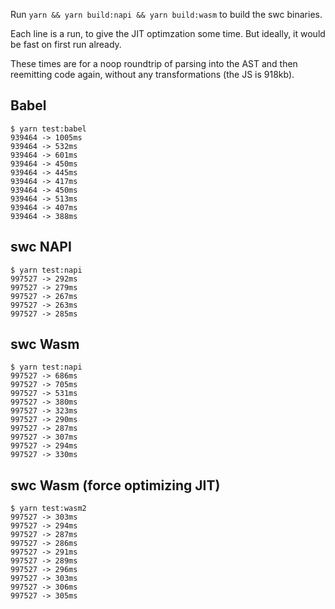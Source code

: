 Run `yarn && yarn build:napi && yarn build:wasm` to build the swc binaries.

Each line is a run, to give the JIT optimzation some time. But ideally, it would be fast on first run already.

These times are for a noop roundtrip of parsing into the AST and then reemitting code again, without any transformations (the JS is 918kb).

## Babel

```
$ yarn test:babel
939464 -> 1005ms
939464 -> 532ms
939464 -> 601ms
939464 -> 450ms
939464 -> 445ms
939464 -> 417ms
939464 -> 450ms
939464 -> 513ms
939464 -> 407ms
939464 -> 388ms
```

## swc NAPI

```
$ yarn test:napi
997527 -> 292ms
997527 -> 279ms
997527 -> 267ms
997527 -> 263ms
997527 -> 285ms
```

## swc Wasm

```
$ yarn test:napi
997527 -> 686ms
997527 -> 705ms
997527 -> 531ms
997527 -> 380ms
997527 -> 323ms
997527 -> 290ms
997527 -> 287ms
997527 -> 307ms
997527 -> 294ms
997527 -> 330ms
```

## swc Wasm (force optimizing JIT)

```
$ yarn test:wasm2
997527 -> 303ms
997527 -> 294ms
997527 -> 287ms
997527 -> 286ms
997527 -> 291ms
997527 -> 289ms
997527 -> 296ms
997527 -> 303ms
997527 -> 306ms
997527 -> 305ms
```
